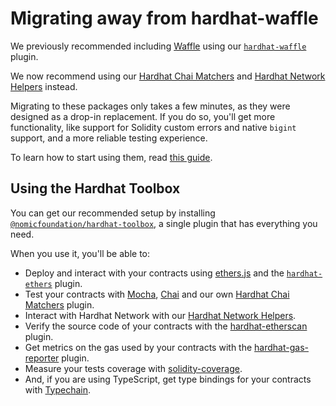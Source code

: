 # Migrating away from hardhat-waffle

We previously recommended including [Waffle] using our [`hardhat-waffle`] plugin.

We now recommend using our [Hardhat Chai Matchers] and [Hardhat Network Helpers] instead.

Migrating to these packages only takes a few minutes, as they were designed as a drop-in replacement. If you do so, you'll get more functionality, like support for Solidity custom errors and native `bigint` support, and a more reliable testing experience.

To learn how to start using them, read [this guide](../../../hardhat-chai-matchers/docs/migrate-from-waffle.md).

## Using the Hardhat Toolbox

You can get our recommended setup by installing [`@nomicfoundation/hardhat-toolbox`], a single plugin that has everything you need.

When you use it, you'll be able to:

- Deploy and interact with your contracts using [ethers.js](https://docs.ethers.io/v5/) and the [`hardhat-ethers`](/hardhat-runner/plugins/nomiclabs-hardhat-ethers) plugin.
- Test your contracts with [Mocha](https://mochajs.org/), [Chai](https://chaijs.com/) and our own [Hardhat Chai Matchers](/hardhat-chai-matchers) plugin.
- Interact with Hardhat Network with our [Hardhat Network Helpers](/hardhat-network-helpers).
- Verify the source code of your contracts with the [hardhat-etherscan](/hardhat-runner/plugins/nomiclabs-hardhat-etherscan) plugin.
- Get metrics on the gas used by your contracts with the [hardhat-gas-reporter](https://github.com/cgewecke/hardhat-gas-reporter) plugin.
- Measure your tests coverage with [solidity-coverage](https://github.com/sc-forks/solidity-coverage).
- And, if you are using TypeScript, get type bindings for your contracts with [Typechain](https://github.com/dethcrypto/TypeChain/).

[waffle]: https://getwaffle.io
[`hardhat-waffle`]: ../../plugins/nomiclabs-hardhat-waffle
[`@nomicfoundation/hardhat-toolbox`]: ../../plugins/nomicfoundation-hardhat-toolbox
[hardhat chai matchers]: /hardhat-chai-matchers
[hardhat network helpers]: /hardhat-network-helpers
